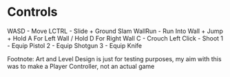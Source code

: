 # Controls
WASD - Move
LCTRL - Slide + Ground Slam
WallRun - Run Into Wall + Jump + Hold A For Left Wall / Hold D For Right Wall
C - Crouch
Left Click - Shoot
1 - Equip Pistol
2 - Equip Shotgun
3 - Equip Knife

Footnote: Art and Level Design is just for testing purposes, my aim with this was to make a Player Controller, not an actual game